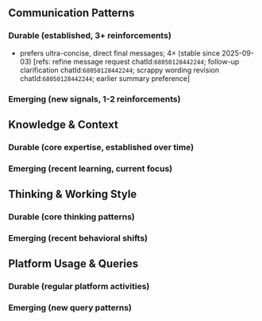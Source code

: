 ## Communication Patterns
### Durable (established, 3+ reinforcements)
- prefers ultra-concise, direct final messages; 4× (stable since 2025-09-03) [refs: refine message request chatId:`68050128442244`; follow-up clarification chatId:`68050128442244`; scrappy wording revision chatId:`68050128442244`; earlier summary preference]

### Emerging (new signals, 1-2 reinforcements)

## Knowledge & Context
### Durable (core expertise, established over time)

### Emerging (recent learning, current focus)

## Thinking & Working Style
### Durable (core thinking patterns)

### Emerging (recent behavioral shifts)

## Platform Usage & Queries
### Durable (regular platform activities)

### Emerging (new query patterns)
